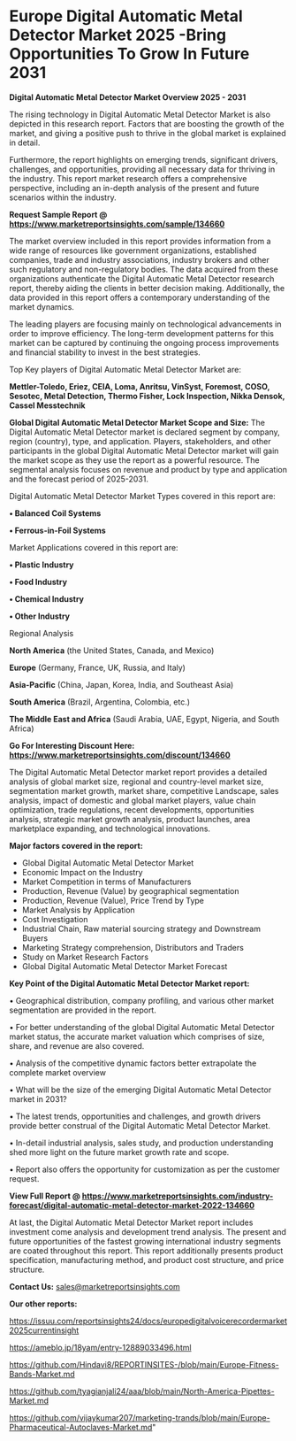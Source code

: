 # Europe Digital Automatic Metal Detector Market 2025 -Bring Opportunities To Grow In Future 2031

<Strong> Digital Automatic Metal Detector Market Overview 2025 - 2031</strong>

The rising technology in Digital Automatic Metal Detector Market is also depicted in this research report. Factors that are boosting the growth of the market, and giving a positive push to thrive in the global market is explained in detail.

Furthermore, the report highlights on emerging trends, significant drivers, challenges, and opportunities, providing all necessary data for thriving in the industry. This report market research offers a comprehensive perspective, including an in-depth analysis of the present and future scenarios within the industry.

<strong>Request Sample Report @ <a href=https://www.marketreportsinsights.com/sample/134660>https://www.marketreportsinsights.com/sample/134660</a></strong>

The market overview included in this report provides information from a wide range of resources like government organizations, established companies, trade and industry associations, industry brokers and other such regulatory and non-regulatory bodies. The data acquired from these organizations authenticate the Digital Automatic Metal Detector research report, thereby aiding the clients in better decision making. Additionally, the data provided in this report offers a contemporary understanding of the market dynamics.

The leading players are focusing mainly on technological advancements in order to improve efficiency. The long-term development patterns for this market can be captured by continuing the ongoing process improvements and financial stability to invest in the best strategies.

Top Key players of Digital Automatic Metal Detector Market are:

<strong>Mettler-Toledo, Eriez, CEIA, Loma, Anritsu, VinSyst, Foremost, COSO, Sesotec, Metal Detection, Thermo Fisher, Lock Inspection, Nikka Densok, Cassel Messtechnik</strong>

<strong><b>Global Digital Automatic Metal Detector Market Scope and Size:</b></strong>
The Digital Automatic Metal Detector market is declared segment by company, region (country), type, and application. Players, stakeholders, and other participants in the global Digital Automatic Metal Detector market will gain the market scope as they use the report as a powerful resource. The segmental analysis focuses on revenue and product by type and application and the forecast period of 2025-2031.

Digital Automatic Metal Detector Market Types covered in this report are:

<strong>• Balanced Coil Systems

• Ferrous-in-Foil Systems</strong>

Market Applications covered in this report are:

<strong>• Plastic Industry

• Food Industry

• Chemical Industry

• Other Industry</strong> 

Regional Analysis

<strong>North America</strong> (the United States, Canada, and Mexico)

<strong>Europe</strong> (Germany, France, UK, Russia, and Italy)

<strong>Asia-Pacific</strong> (China, Japan, Korea, India, and Southeast Asia)

<strong>South America</strong> (Brazil, Argentina, Colombia, etc.)

<strong>The Middle East and Africa</strong> (Saudi Arabia, UAE, Egypt, Nigeria, and South Africa)

<strong>Go For Interesting Discount Here: <a href=https://www.marketreportsinsights.com/discount/134660>https://www.marketreportsinsights.com/discount/134660</a></strong>

The Digital Automatic Metal Detector market report provides a detailed analysis of global market size, regional and country-level market size, segmentation market growth, market share, competitive Landscape, sales analysis, impact of domestic and global market players, value chain optimization, trade regulations, recent developments, opportunities analysis, strategic market growth analysis, product launches, area marketplace expanding, and technological innovations.

<strong><b>Major factors covered in the report:</b></strong>
<ul>
  <li>Global Digital Automatic Metal Detector Market </li>
  <li>Economic Impact on the Industry</li>
  <li>Market Competition in terms of Manufacturers</li>
  <li>Production, Revenue (Value) by geographical segmentation</li>
  <li>Production, Revenue (Value), Price Trend by Type</li>
  <li>Market Analysis by Application</li>
  <li>Cost Investigation</li>
  <li>Industrial Chain, Raw material sourcing strategy and Downstream Buyers</li>
  <li>Marketing Strategy comprehension, Distributors and Traders</li>
  <li>Study on Market Research Factors</li>
  <li>Global Digital Automatic Metal Detector Market Forecast</li>
</ul>

<strong><b>Key Point of the Digital Automatic Metal Detector Market report:</b></strong>

• Geographical distribution, company profiling, and various other market segmentation are provided in the report.

• For better understanding of the global Digital Automatic Metal Detector market status, the accurate market valuation which comprises of size, share, and revenue are also covered.

• Analysis of the competitive dynamic factors better extrapolate the complete market overview

• What will be the size of the emerging Digital Automatic Metal Detector market in 2031?

• The latest trends, opportunities and challenges, and growth drivers provide better construal of the Digital Automatic Metal Detector Market.

• In-detail industrial analysis, sales study, and production understanding shed more light on the future market growth rate and scope.

• Report also offers the opportunity for customization as per the customer request.

<strong><b>View Full Report @ <a href=https://www.marketreportsinsights.com/industry-forecast/digital-automatic-metal-detector-market-2022-134660>https://www.marketreportsinsights.com/industry-forecast/digital-automatic-metal-detector-market-2022-134660</a></b></strong>


At last, the Digital Automatic Metal Detector Market report includes investment come analysis and development trend analysis. The present and future opportunities of the fastest growing international industry segments are coated throughout this report. This report additionally presents product specification, manufacturing method, and product cost structure, and price structure.

<strong>Contact Us:</strong>
sales@marketreportsinsights.com

<strong>Our other reports:</strong>

<a href=https://issuu.com/reportsinsights24/docs/europedigitalvoicerecordermarket2025currentinsight>https://issuu.com/reportsinsights24/docs/europedigitalvoicerecordermarket2025currentinsight</a>

<a href=https://ameblo.jp/18yam/entry-12889033496.html>https://ameblo.jp/18yam/entry-12889033496.html</a>

<a href=https://github.com/Hindavi8/REPORTINSITES-/blob/main/Europe-Fitness-Bands-Market.md>https://github.com/Hindavi8/REPORTINSITES-/blob/main/Europe-Fitness-Bands-Market.md</a>

<a href=https://github.com/tyagianjali24/aaa/blob/main/North-America-Pipettes-Market.md>https://github.com/tyagianjali24/aaa/blob/main/North-America-Pipettes-Market.md</a>

<a href=https://github.com/vijaykumar207/marketing-trands/blob/main/Europe-Pharmaceutical-Autoclaves-Market.md>https://github.com/vijaykumar207/marketing-trands/blob/main/Europe-Pharmaceutical-Autoclaves-Market.md</a>"
